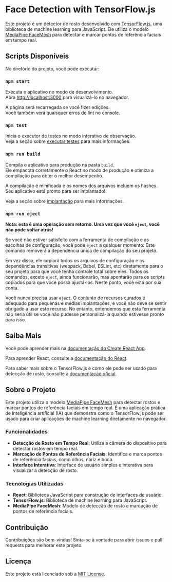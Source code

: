 # Face Detection with TensorFlow.js

Este projeto é um detector de rosto desenvolvido com [TensorFlow.js](https://www.tensorflow.org/js), uma biblioteca de machine learning para JavaScript. Ele utiliza o modelo [MediaPipe FaceMesh](https://github.com/tensorflow/tfjs-models/tree/master/face-landmarks-detection) para detectar e marcar pontos de referência faciais em tempo real.

## Scripts Disponíveis

No diretório do projeto, você pode executar:

### `npm start`

Executa o aplicativo no modo de desenvolvimento.\
Abra [http://localhost:3000](http://localhost:3000) para visualizá-lo no navegador.

A página será recarregada se você fizer edições.\
Você também verá quaisquer erros de lint no console.

### `npm test`

Inicia o executor de testes no modo interativo de observação.\
Veja a seção sobre [executar testes](https://facebook.github.io/create-react-app/docs/running-tests) para mais informações.

### `npm run build`

Compila o aplicativo para produção na pasta `build`.\
Ele empacota corretamente o React no modo de produção e otimiza a compilação para obter o melhor desempenho.

A compilação é minificada e os nomes dos arquivos incluem os hashes.\
Seu aplicativo está pronto para ser implantado!

Veja a seção sobre [implantação](https://facebook.github.io/create-react-app/docs/deployment) para mais informações.

### `npm run eject`

**Nota: esta é uma operação sem retorno. Uma vez que você `eject`, você não pode voltar atrás!**

Se você não estiver satisfeito com a ferramenta de compilação e as escolhas de configuração, você pode `eject` a qualquer momento. Este comando removerá a dependência única de compilação do seu projeto.

Em vez disso, ele copiará todos os arquivos de configuração e as dependências transitivas (webpack, Babel, ESLint, etc) diretamente para o seu projeto para que você tenha controle total sobre eles. Todos os comandos, exceto `eject`, ainda funcionarão, mas apontarão para os scripts copiados para que você possa ajustá-los. Neste ponto, você está por sua conta.

Você nunca precisa usar `eject`. O conjunto de recursos curados é adequado para pequenas e médias implantações, e você não deve se sentir obrigado a usar este recurso. No entanto, entendemos que esta ferramenta não seria útil se você não pudesse personalizá-la quando estivesse pronto para isso.

## Saiba Mais

Você pode aprender mais na [documentação do Create React App](https://facebook.github.io/create-react-app/docs/getting-started).

Para aprender React, consulte a [documentação do React](https://reactjs.org/).

Para saber mais sobre o TensorFlow.js e como ele pode ser usado para detecção de rosto, consulte a [documentação oficial](https://www.tensorflow.org/js).

## Sobre o Projeto

Este projeto utiliza o modelo [MediaPipe FaceMesh](https://github.com/tensorflow/tfjs-models/tree/master/face-landmarks-detection) para detectar rostos e marcar pontos de referência faciais em tempo real. É uma aplicação prática de inteligência artificial (IA) que demonstra como o TensorFlow.js pode ser usado para criar aplicações de machine learning diretamente no navegador.

### Funcionalidades

- **Detecção de Rosto em Tempo Real**: Utiliza a câmera do dispositivo para detectar rostos em tempo real.
- **Marcação de Pontos de Referência Faciais**: Identifica e marca pontos de referência faciais, como olhos, nariz e boca.
- **Interface Interativa**: Interface de usuário simples e interativa para visualizar a detecção de rosto.

### Tecnologias Utilizadas

- **React**: Biblioteca JavaScript para construção de interfaces de usuário.
- **TensorFlow.js**: Biblioteca de machine learning para JavaScript.
- **MediaPipe FaceMesh**: Modelo de detecção de rosto e marcação de pontos de referência faciais.

## Contribuição

Contribuições são bem-vindas! Sinta-se à vontade para abrir issues e pull requests para melhorar este projeto.

## Licença

Este projeto está licenciado sob a [MIT License](LICENSE).